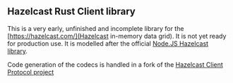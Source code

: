 ## Hazelcast Rust Client library
This is a very early, unfinished and incomplete library for the [https://hazelcast.com/](Hazelcast in-memory data grid). It is not yet ready for production use.
It is modelled after the official [Node.JS Hazelcast library](https://hazelcast.com/clients/node-js/).

Code generation of the codecs is handled in a fork of the [Hazelcast Client Protocol project](https://github.com/jan-br/hazelcast-client-protocol-rs)

